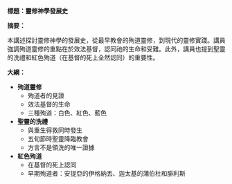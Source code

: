 **標題：靈修神學發展史**

**摘要：**

本講述探討靈修神學的發展史，從最早教會的殉道靈修，到現代的靈修實踐。講員強調殉道靈修的重點在於效法基督，認同祂的生命和受難。此外，講員也提到聖靈的洗禮和紅色殉道（在基督的死上全然認同）的重要性。

**大綱：**

* **殉道靈修**
    * 殉道者的見證
    * 效法基督的生命
    * 三種殉道：白色、紅色、藍色
* **聖靈的洗禮**
    * 與重生得救同時發生
    * 五旬節時聖靈降臨教會
    * 方言不是領洗的唯一證據
* **紅色殉道**
    * 在基督的死上認同
    * 早期殉道者：安提亞的伊格納丟、迦太基的蒲伯杜和腓利斯